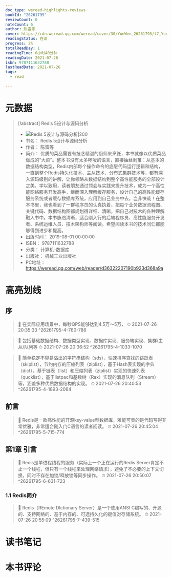 ```yaml
---
doc_type: weread-highlights-reviews
bookId: "26261795"
reviewCount: 0
noteCount: 6
author: 陈雷等
cover: https://cdn.weread.qq.com/weread/cover/30/YueWen_26261795/t7_YueWen_26261795.jpg
readingStatus: 在读
progress: 2%
totalReadDay: 1
readingTime: 0小时40分钟
readingDate: 2021-07-26
isbn: 9787111632788
lastReadDate: 2021-07-26
tags:
  - read

---
```

# 元数据
> [!abstract] Redis 5设计与源码分析
> - ![ Redis 5设计与源码分析|200](https://cdn.weread.qq.com/weread/cover/30/YueWen_26261795/t7_YueWen_26261795.jpg)
> - 书名： Redis 5设计与源码分析
> - 作者： 陈雷等
> - 简介： 优质的菜品需要有技艺精湛的厨师来烹饪，本书就像以优质菜品做成的“大菜”。整本书没有太多啰唆的语言，直接抽丝剥茧：从基本的数据结构类型，Redis内部每个操作命令的底层代码运行逻辑和结构，一直到整个Redis持久化技术、主从技术、分布式集群技术等，都有深入源码级别的讲解，让你领略从数据结构到整个高性能服务的全部设计之美。学以致用，读者朋友通过领会与实践来提升技术，成为一个高性能网络服务开发高手，继而深入理解缓存服务，设计自己的高性能缓存服务系统或者缓存数据库系统，应用到自己业务中去，岂非快哉！在整本书里，我也看到了一群程序员的认真执着，把每个业务数据流程图、关键代码、数据结构图都规划得详细、清晰，把自己对技术的各种理解融入书中。本书脉络清晰，适合刚入行的后端程序员、高性能服务开发者、系统运维人员、技术架构师等阅读。希望阅读本书的技术同仁都能够得到进步和提高。
> - 出版时间： 2019-08-01 00:00:00
> - ISBN： 9787111632788
> - 分类： 计算机-数据库
> - 出版社： 机械工业出版社
> - PC地址：https://weread.qq.com/web/reader/d36322207190b923d368a9a

# 高亮划线

## 序

> 📌 在实际应用场景中，每秒QPS能够达到4.5万～5万， 
> ⏱ 2021-07-26 20:35:33 ^26261795-4-760-786

> 📌 包括基础数据结构、数据类型实现、数据库实现、服务端实现、集群/主从/队列等 
> ⏱ 2021-07-26 20:36:52 ^26261795-4-1033-1070

> 📌 简单稳定不容易溢出的字符串结构（sds），快速排序查找的跳跃表（skiplist），节约内存的压缩列表（ziplist），基于Hash表实现的字典（dict），基于链表（list）和压缩列表（ziplist）实现的快速列表（qucklist），基于listpac和基数树（Rax）实现的消息队列（Stream）等，涵盖多种优质数据结构的实现。 
> ⏱ 2021-07-26 20:40:53 ^26261795-4-1893-2064

## 前言

> 📌 Redis是一款高性能的开源key-value型数据库，难能可贵的是代码写得非常优雅，非常适合刚入门C语言的读者阅读。 
> ⏱ 2021-07-26 20:45:04 ^26261795-5-715-774

## 第1章 引言

> 📌 Redis是单进程线程的服务（实际上一个正在运行的Redis Server肯定不止一个线程，但只有一个线程来处理网络请求），避免了不必要的上下文切换，同时不存在加锁/释放锁等同步操作。 
> ⏱ 2021-07-26 20:50:07 ^26261795-6-631-723

### 1.1 Redis简介

> 📌 Redis（REmote DIctionary Server）是一个使用ANSI C编写的、开源的、支持网络的、基于内存的、可选持久化的键值对存储系统。 
> ⏱ 2021-07-26 20:55:09 ^26261795-7-439-515

# 读书笔记

# 本书评论

